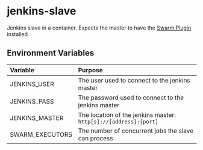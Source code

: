# jenkins-slave

Jenkins slave in a container. Expects the master to have the [Swarm Plugin](https://wiki.jenkins-ci.org/display/JENKINS/Swarm+Plugin) installed.

## Environment Variables

| Variable        | Purpose        |
| :-------------  | :------------- |
| JENKINS_USER    | The user used to connect to the jenkins master     |
| JENKINS_PASS    | The password used to connect to the jenkins master |
| JENKINS_MASTER  | The location of the jenkins master: `http[s]://[address]:[port]`  |
| SWARM_EXECUTORS | The number of concurrent jobs the slave can process |
